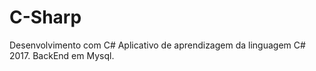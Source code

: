 # C-Sharp
Desenvolvimento com C#
Aplicativo de aprendizagem da linguagem C# 2017.
BackEnd em Mysql.

